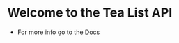 Welcome to the Tea List API
=================

- For more info go to the [Docs](https://tea-list.glitch.me/)
